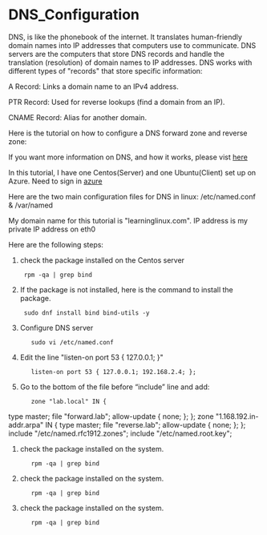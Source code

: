 # DNS_Configuration
DNS, is like the phonebook of the internet. It translates human-friendly domain names into IP addresses that computers use to communicate. DNS servers are the computers that store DNS records and handle the translation (resolution) of domain names to IP addresses. DNS works with different types of "records" that store specific information:  

  A Record: Links a domain name to an IPv4 address. 

  PTR Record: Used for reverse lookups (find a domain from an IP). 

  CNAME Record: Alias for another domain.


Here is the tutorial on how to configure a DNS forward zone and reverse zone: 

If you want more information on DNS, and how it works, please vist [here](https://en.wikipedia.org/wiki/Domain_Name_System)

In this tutorial, I have one Centos(Server) and one Ubuntu(Client) set up on Azure. Need to sign in [azure](https://azure.microsoft.com/en-us/get-started/azure-portal)

Here are the two main configuration files for DNS in linux: /etc/named.conf  & /var/named

My domain name for this tutorial is "learninglinux.com". IP address is my private IP address on eth0


Here are the following steps:

  1. check the package installed on the Centos server

          rpm -qa | grep bind



2. If the package is not installed, here is the command to install the package.
   
   
        sudo dnf install bind bind-utils -y 
   	     
3. Configure DNS server 

          sudo vi /etc/named.conf
4. Edit the line "listen-on port 53 { 127.0.0.1; }"

          listen-on port 53 { 127.0.0.1; 192.168.2.4; }; 
5. Go to the bottom of the file before “include” line and add:

          zone "lab.local" IN { 
type master; 
file "forward.lab"; 
allow-update { none; }; 
}; 
zone "1.168.192.in-addr.arpa" IN { 
type master; 
file "reverse.lab"; 
allow-update { none; }; 
}; 
include "/etc/named.rfc1912.zones"; 
include "/etc/named.root.key"; 
1. check the package installed on the system.

          rpm -qa | grep bind
1. check the package installed on the system.

          rpm -qa | grep bind
1. check the package installed on the system.

          rpm -qa | grep bind
